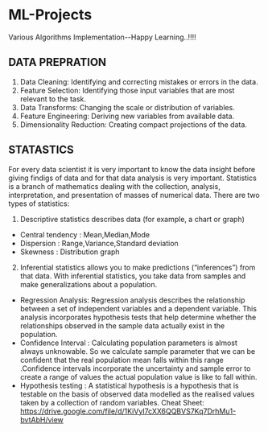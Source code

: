 # ML-Projects
Various Algorithms Implementation--Happy Learning..!!!!

## DATA PREPRATION
1. Data Cleaning: Identifying and correcting mistakes or errors in the data.
2. Feature Selection: Identifying those input variables that are most relevant to the task.
3. Data Transforms: Changing the scale or distribution of variables.
4. Feature Engineering: Deriving new variables from available data.
5. Dimensionality Reduction: Creating compact projections of the data.


## STATASTICS
For every data scientist it is very important to know the data insight before giving findigs of data and for that data analysis is very important.
Statistics is a branch of mathematics dealing with the collection, analysis, interpretation, and presentation of masses of numerical data.
There are two types of statistics:
1. Descriptive statistics describes data (for example, a chart or graph) 
  * Central tendency : Mean,Median,Mode
  * Dispersion : Range,Variance,Standard deviation
  * Skewness : Distribution graph
2. Inferential statistics allows you to make predictions (“inferences”) from that data. With inferential statistics, you take data from samples and make generalizations about a population.
  * Regression Analysis: Regression analysis describes the relationship between a set of independent variables and a dependent variable. This analysis incorporates hypothesis tests that help determine whether the relationships observed in the sample data actually exist in the population.
  * Confidence Interval : Calculating population parameters is almost always unknowable. So we calculate sample parameter that we can be confident that the real population mean falls within this range .Confidence intervals incorporate the uncertainty and sample error to create a range of values the actual population value is like to fall within. 
  * Hypothesis testing : A statistical hypothesis is a hypothesis that is testable on the basis of observed data modelled as the realised values taken by a collection of random variables.
    Cheat Sheet: https://drive.google.com/file/d/1KiVyI7cXX6QQBVS7Kq7DrhMu1-bvtAbH/view

